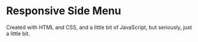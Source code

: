 # Responsive Side Menu
Created with HTML and CSS, and a little bit of JavaScript, but seriously, just a little bit.
